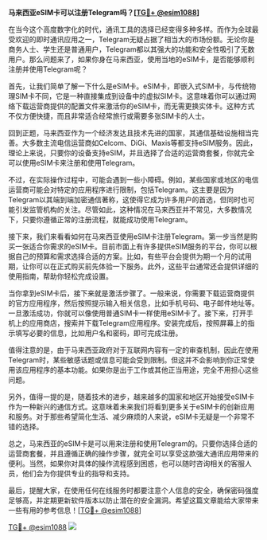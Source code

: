 **马来西亚eSIM卡可以注册Telegram吗？[[TG💪+ @esim1088](https://t.me/s/esim1088)]**

在当今这个高度数字化的时代，通讯工具的选择已经变得多种多样。而作为全球最受欢迎的即时通讯应用之一，Telegram无疑占据了相当大的市场份额。无论你是商务人士、学生还是普通用户，Telegram都以其强大的功能和安全性吸引了无数用户。那么问题来了，如果你身在马来西亚，使用当地的eSIM卡，是否能够顺利注册并使用Telegram呢？

首先，让我们简单了解一下什么是eSIM卡。eSIM卡，即嵌入式SIM卡，与传统物理SIM卡不同，它是一种直接集成到设备中的虚拟SIM卡。这意味着你可以通过网络下载运营商提供的配置文件来激活你的eSIM卡，而无需更换实体卡。这种方式不仅方便快捷，而且非常适合经常旅行或需要多张SIM卡的人士。

回到正题，马来西亚作为一个经济发达且技术先进的国家，其通信基础设施相当完善。大多数主流电信运营商如Celcom、DiGi、Maxis等都支持eSIM服务。因此，理论上来说，只要你的设备支持eSIM，并且选择了合适的运营商套餐，你就完全可以使用eSIM卡来注册和使用Telegram。

不过，在实际操作过程中，可能会遇到一些小障碍。例如，某些国家或地区的电信运营商可能会对特定的应用程序进行限制，包括Telegram。这主要是因为Telegram以其端到端加密通信著称，这使得它成为许多用户的首选，但同时也可能引发监管机构的关注。尽管如此，这种情况在马来西亚并不常见，大多数情况下，只要你遵循正常的注册流程，就能成功使用Telegram。

接下来，我们来看看如何在马来西亚使用eSIM卡注册Telegram。第一步当然是购买一张适合你需求的eSIM卡。目前市面上有许多提供eSIM服务的平台，你可以根据自己的预算和需求选择合适的方案。比如，有些平台会提供为期一个月的试用期，让你可以在正式购买前先体验一下服务。此外，这些平台通常还会提供详细的使用指南，帮助你轻松完成设置。

当你拿到eSIM卡后，接下来就是激活步骤了。一般来说，你需要下载运营商提供的官方应用程序，然后按照提示输入相关信息，比如手机号码、电子邮件地址等。一旦激活成功，你就可以像使用普通SIM卡一样使用eSIM卡了。接下来，打开手机上的应用商店，搜索并下载Telegram应用程序。安装完成后，按照屏幕上的指示填写必要的信息，比如用户名和密码，即可完成注册。

值得注意的是，由于马来西亚政府对于互联网内容有一定的审查机制，因此在使用Telegram时，某些敏感话题或信息可能会受到限制。但这并不会影响到你正常使用该应用程序的基本功能。如果你是出于工作或其他正当用途，完全不用担心这些问题。

另外，值得一提的是，随着技术的进步，越来越多的国家和地区开始接受eSIM卡作为一种新兴的通信方式。这意味着未来我们将看到更多关于eSIM卡的创新应用和服务。对于那些希望简化生活、减少麻烦的人来说，eSIM卡无疑是一个非常不错的选择。

总之，马来西亚的eSIM卡是可以用来注册和使用Telegram的。只要你选择合适的运营商套餐，并且遵循正确的操作步骤，就完全可以享受这款强大通讯应用带来的便利。当然，如果你对具体的操作流程感到困惑，也可以随时咨询相关的客服人员，他们会为你提供专业的指导和支持。

最后，提醒大家，在使用任何在线服务时都要注意个人信息的安全，确保密码强度足够高，并定期更新软件版本以防止潜在的安全漏洞。希望这篇文章能给大家带来一些有用的参考信息！[[TG💪+ @esim1088](https://t.me/s/esim1088)]

[TG💪+ @esim1088](https://t.me/s/esim1088) ![](https://i.postimg.cc/4NQfJmqS/Snipaste-2025-05-13-00-14-12.png)